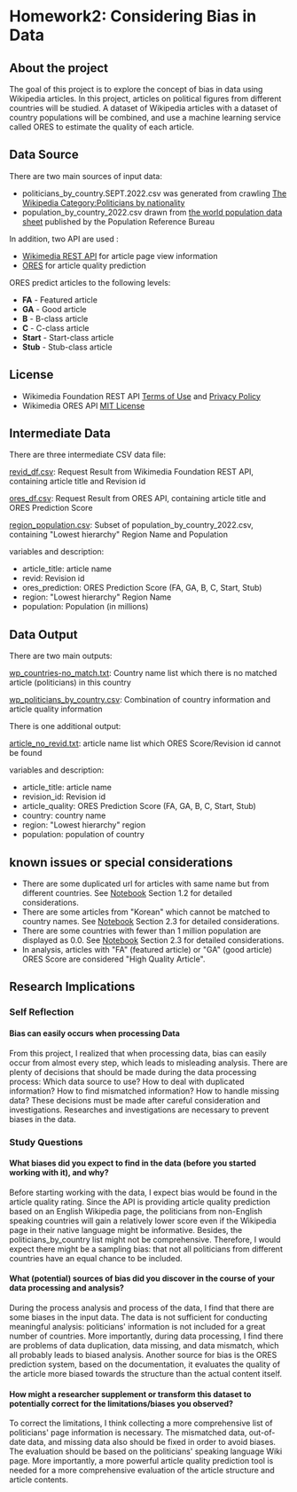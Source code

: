 # Homework2: Considering Bias in Data

## About the project
The goal of this project is to explore the concept of bias in data using Wikipedia articles. In this project, articles on political figures from different countries will be studied. A dataset of Wikipedia articles with a dataset of country populations will be combined, and use a machine learning service called ORES to estimate the quality of each article.


## Data Source
There are two main sources of input data:
- politicians_by_country.SEPT.2022.csv was generated from crawling [The Wikipedia Category:Politicians by nationality](https://en.wikipedia.org/wiki/Category:Politicians_by_nationality)
- population_by_country_2022.csv drawn from [the world population data sheet](https://www.prb.org/international/indicator/population/table) published by the Population Reference Bureau

In addition, two API are used :
- [Wikimedia REST API](https://www.mediawiki.org/wiki/Wikimedia_REST_API) for article page view information
- [ORES](https://www.mediawiki.org/wiki/ORES) for article quality prediction

ORES predict articles to the following levels:
 * **FA** - Featured article
 * **GA** - Good article
 * **B** - B-class article
 * **C** - C-class article
 * **Start** - Start-class article
 * **Stub** - Stub-class article

## License
- Wikimedia Foundation REST API [Terms of Use](https://foundation.wikimedia.org/wiki/Terms_of_Use/en) and [Privacy Policy](https://foundation.wikimedia.org/wiki/Privacy_policy)
- Wikimedia ORES API [MIT License](https://github.com/wikimedia/ores/blob/master/LICENSE)

## Intermediate Data
There are three intermediate CSV data file:

[revid_df.csv](/IntermediateData/revid_df.csv): Request Result from Wikimedia Foundation REST API, containing article title and Revision id

[ores_df.csv](/IntermediateData/ores_df.csv): Request Result from ORES API, containing article title and ORES Prediction Score

[region_population.csv](/IntermediateData/region_population.csv): Subset of population_by_country_2022.csv, containing "Lowest hierarchy" Region Name and Population

variables and description:
- article_title: article name
- revid: Revision id
- ores_prediction: ORES Prediction Score (FA, GA, B, C, Start, Stub)
- region: "Lowest hierarchy" Region Name
- population: Population (in millions)

## Data Output
There are two main outputs:

[wp_countries-no_match.txt](/DataOutput/wp_countries-no_match.txt): Country name list which there is no matched article (politicians) in this country

[wp_politicians_by_country.csv](/DataOutput/wp_politicians_by_country.csv): Combination of country information and article quality information

There is one additional output:

[article_no_revid.txt](/DataOutput/article_no_revid.txt): article name list which ORES Score/Revision id cannot be found

variables and description:
- article_title: article name
- revision_id: Revision id
- article_quality: ORES Prediction Score (FA, GA, B, C, Start, Stub)
- country: country name
- region: "Lowest hierarchy" region
- population: population of country

## known issues or special considerations
- There are some duplicated url for articles with same name but from different countries. See [Notebook](/data-512-homework_2.ipynb) Section 1.2 for detailed considerations.
- There are some articles from "Korean" which cannot be matched to country names. See [Notebook](/data-512-homework_2.ipynb) Section 2.3 for detailed considerations.
- There are some countries with fewer than 1 million population are displayed as 0.0. See [Notebook](/data-512-homework_2.ipynb) Section 2.3 for detailed considerations.
- In analysis, articles with "FA" (featured article) or "GA" (good article) ORES Score are considered "High Quality Article".

## Research Implications

### Self Reflection

#### Bias can easily occurs when processing Data
From this project, I realized that when processing data, bias can easily occur from almost every step, which leads to misleading analysis. There are plenty of decisions that should be made during the data processing process: Which data source to use? How to deal with duplicated information? How to find mismatched information? How to handle missing data? These decisions must be made after careful consideration and investigations. Researches and investigations are necessary to prevent biases in the data.

### Study Questions

#### What biases did you expect to find in the data (before you started working with it), and why?
Before starting working with the data, I expect bias would be found in the article quality rating. Since the API is providing article quality prediction based on an English Wikipedia page, the politicians from non-English speaking countries will gain a relatively lower score even if the Wikipedia page in their native language might be informative.
Besides, the politicians_by_country list might not be comprehensive. Therefore, I would expect there might be a sampling bias: that not all politicians from different countries have an equal chance to be included. 

#### What (potential) sources of bias did you discover in the course of your data processing and analysis?
During the process analysis and process of the data, I find that there are some biases in the input data. The data is not sufficient for conducting meaningful analysis: politicians' information is not included for a great number of countries. More importantly, during data processing, I find there are problems of data duplication, data missing, and data mismatch, which all probably leads to biased analysis.
Another source for bias is the ORES prediction system, based on the documentation, it evaluates the quality of the article more biased towards the structure than the actual content itself.

#### How might a researcher supplement or transform this dataset to potentially correct for the limitations/biases you observed?
To correct the limitations, I think collecting a more comprehensive list of politicians' page information is necessary. The mismatched data, out-of-date data, and missing data also should be fixed in order to avoid biases. The evaluation should be based on the politicians' speaking language Wiki page. More importantly, a more powerful article quality prediction tool is needed for a more comprehensive evaluation of the article structure and article contents. 
